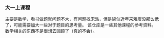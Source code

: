 ### 大一上课程
主要是数学，看书做题就问题不大，有问题找宋浩，但是貌似近年来难度没那么低了，可能需要加大一些对于题目的思考量。
该仓库是一些其他课程的参考资料。数学相关的东西不是很想去回顾了（真的不会）。
